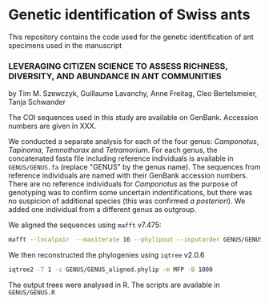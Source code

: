 # Genetic identification of Swiss ants

This repository contains the code used for the genetic identification of ant specimens used in the manuscript

### LEVERAGING CITIZEN SCIENCE TO ASSESS RICHNESS, DIVERSITY, AND ABUNDANCE IN ANT COMMUNITIES
by Tim M. Szewczyk, Guillaume Lavanchy, Anne Freitag, Cleo Bertelsmeier, Tanja Schwander

The COI sequences used in this study are available on GenBank. Accession numbers are given in XXX.

We conducted a separate analysis for each of the four genus: *Camponotus*, *Tapinoma*, *Temnothorax* and *Tetramorium*.
For each genus, the concatenated fasta file including reference individuals is available in `GENUS/GENUS.fa` (replace "GENUS" by the genus name). The sequences from reference individuals are named with their GenBank accession numbers. There are no reference individuals for *Camponotus* as the purpose of genotyping was to confirm some uncertain indentifications, but there was no suspicion of additional species (this was confirmed *a posteriori*). We added one individual from a different genus as outgroup.

We aligned the sequences using `mafft` v7.475:
```bash
mafft --localpair  --maxiterate 16 --phylipout --inputorder GENUS/GENUS.fa > GENUS/GENUS_aligned.phylip
```

We then reconstructed the phylogenies using `iqtree` v2.0.6

```bash
iqtree2 -T 1 -s GENUS/GENUS_aligned.phylip -m MFP -B 1000
```

The output trees were analysed in R. The scripts are available in `GENUS/GENUS.R`
